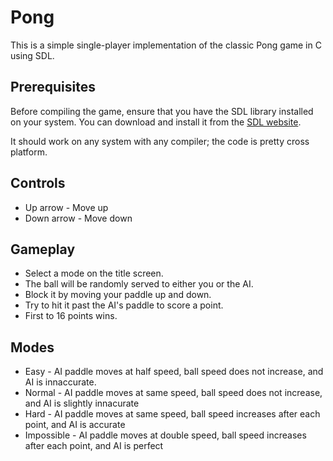 # Pong

This is a simple single-player implementation of the classic Pong game in C using SDL.

## Prerequisites

Before compiling the game, ensure that you have the SDL library installed on your system. You can download and install it from the [SDL website]([https://www.libsdl.org/download-2.0.php](https://github.com/libsdl-org/SDL/releases/tag/release-2.30.1)https://github.com/libsdl-org/SDL/releases/tag/release-2.30.1).

It should work on any system with any compiler; the code is pretty cross platform.

## Controls
* Up arrow   - Move up
* Down arrow - Move down

## Gameplay
* Select a mode on the title screen.
* The ball will be randomly served to either you or the AI.
* Block it by moving your paddle up and down.
* Try to hit it past the AI's paddle to score a point.
* First to 16 points wins.

## Modes
* Easy        - AI paddle moves at half speed, ball speed does not increase, and AI is innaccurate.
* Normal      - AI paddle moves at same speed, ball speed does not increase, and AI is slightly innacurate
* Hard        - AI paddle moves at same speed, ball speed increases after each point, and AI is accurate
* Impossible  - AI paddle moves at double speed, ball speed increases after each point, and AI is perfect
